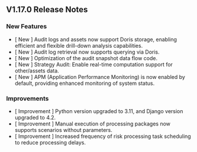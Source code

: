 ## V1.17.0 Release Notes

### New Features

- [ New ] Audit logs and assets now support Doris storage, enabling efficient and flexible drill-down analysis capabilities.
- [ New ] Audit log retrieval now supports querying via Doris.
- [ New ] Optimization of the audit snapshot data flow code.
- [ New ] Strategy Audit: Enable real-time computation support for other/assets data.
- [ New ] APM (Application Performance Monitoring) is now enabled by default, providing enhanced monitoring of system status.

### Improvements

- [ Improvement ] Python version upgraded to 3.11, and Django version upgraded to 4.2.
- [ Improvement ] Manual execution of processing packages now supports scenarios without parameters.
- [ Improvement ] Increased frequency of risk processing task scheduling to reduce processing delays.